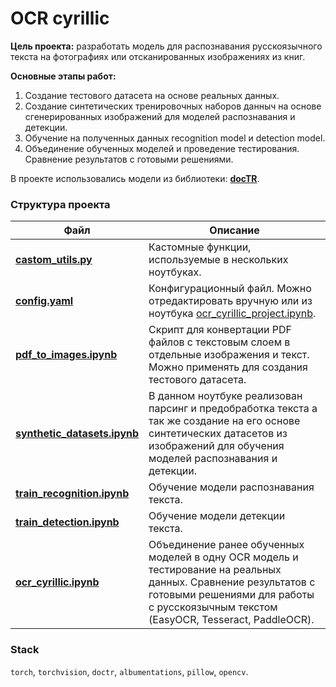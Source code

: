 # OCR cyrillic

**Цель проекта:** разработать модель для распознавания русскоязычного текста на фотографиях или отсканированных изображениях из книг.  

**Основные этапы работ:**
1. Создание тестового датасета на основе реальных данных.
2. Создание синтетических тренировочных наборов данныч на основе сгенерированных изображений для моделей распознавания и детекции.
3. Обучение на полученных данных recognition model и detection model.
4. Объединение обученных моделей и проведение тестирования. Сравнение результатов с готовыми решениями.

В проекте использовались модели из библиотеки: **[docTR](https://github.com/mindee/doctr)**.

### Структура проекта
| Файл | Описание |
| --- | --- |
| **[castom_utils.py](castom_utils.py)** | Кастомные функции, используемые в нескольких ноутбуках. |
| **[config.yaml](config.yaml)** | Конфигурационный файл. Можно отредактировать вручную или из ноутбука [ocr_cyrillic_project.ipynb](ocr_cyrillic_project.ipynb). |
| **[pdf_to_images.ipynb](pdf_to_images.ipynb)** | Скрипт для конвертации PDF файлов с текстовым слоем в отдельные изображения и текст. Можно применять для создания тестового датасета. |
| **[synthetic_datasets.ipynb](synthetic_datasets.ipynb)** | В данном ноутбуке реализован парсинг и предобработка текста а так же создание на его основе синтетических датасетов из изображений для обучения моделей распознавания и детекции. |
| **[train_recognition.ipynb](train_recognition.ipynb)** | Обучение модели распознавания текста. |
| **[train_detection.ipynb](train_detection.ipynb)** | Обучение модели детекции текста. |
| **[ocr_cyrillic.ipynb](ocr_cyrillic.ipynb)** | Объединение ранее обученных моделей в одну OCR модель и тестирование на реальных данных. Сравнение результатов с готовыми решениями для работы с русскоязычным текстом (EasyOCR, Tesseract, PaddleOCR).|


### Stack
`torch`, `torchvision`, `doctr`, `albumentations`, `pillow`, `opencv`.